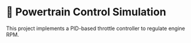 # 🚗 Powertrain Control Simulation

This project implements a PID-based throttle controller to regulate engine RPM.
